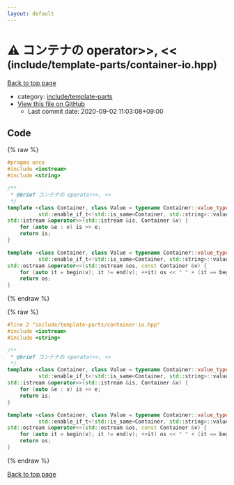 ```yaml
---
layout: default
---
```


<!-- mathjax config similar to math.stackexchange -->
<script type="text/javascript" async
  src="https://cdnjs.cloudflare.com/ajax/libs/mathjax/2.7.5/MathJax.js?config=TeX-MML-AM_CHTML">
</script>
<script type="text/x-mathjax-config">
  MathJax.Hub.Config({
    TeX: { equationNumbers: { autoNumber: "AMS" }},
    tex2jax: {
      inlineMath: [ ['$','$'] ],
      processEscapes: true
    },
    "HTML-CSS": { matchFontHeight: false },
    displayAlign: "left",
    displayIndent: "2em"
  });
</script>

<script type="text/javascript" src="https://cdnjs.cloudflare.com/ajax/libs/jquery/3.4.1/jquery.min.js"></script>
<script src="https://cdn.jsdelivr.net/npm/jquery-balloon-js@1.1.2/jquery.balloon.min.js" integrity="sha256-ZEYs9VrgAeNuPvs15E39OsyOJaIkXEEt10fzxJ20+2I=" crossorigin="anonymous"></script>
<script type="text/javascript" src="../../../assets/js/copy-button.js"></script>
<link rel="stylesheet" href="../../../assets/css/copy-button.css" />


# :warning: コンテナの operator>>, << <small>(include/template-parts/container-io.hpp)</small>

<a href="../../../index.html">Back to top page</a>

* category: <a href="../../../index.html#d5567e78d3674558c180d2f4feaa863b">include/template-parts</a>
* <a href="{{ site.github.repository_url }}/blob/master/include/template-parts/container-io.hpp">View this file on GitHub</a>
    - Last commit date: 2020-09-02 11:03:08+09:00




## Code

<a id="unbundled"></a>
{% raw %}
```cpp
#pragma once
#include <iostream>
#include <string>

/**
 * @brief コンテナの operator>>, <<
 */
template <class Container, class Value = typename Container::value_type,
          std::enable_if_t<!std::is_same<Container, std::string>::value, std::nullptr_t> = nullptr>
std::istream &operator>>(std::istream &is, Container &v) {
    for (auto &e : v) is >> e;
    return is;
}

template <class Container, class Value = typename Container::value_type,
          std::enable_if_t<!std::is_same<Container, std::string>::value, std::nullptr_t> = nullptr>
std::ostream &operator<<(std::ostream &os, const Container &v) {
    for (auto it = begin(v); it != end(v); ++it) os << " " + (it == begin(v)) << *it;
    return os;
}

```
{% endraw %}

<a id="bundled"></a>
{% raw %}
```cpp
#line 2 "include/template-parts/container-io.hpp"
#include <iostream>
#include <string>

/**
 * @brief コンテナの operator>>, <<
 */
template <class Container, class Value = typename Container::value_type,
          std::enable_if_t<!std::is_same<Container, std::string>::value, std::nullptr_t> = nullptr>
std::istream &operator>>(std::istream &is, Container &v) {
    for (auto &e : v) is >> e;
    return is;
}

template <class Container, class Value = typename Container::value_type,
          std::enable_if_t<!std::is_same<Container, std::string>::value, std::nullptr_t> = nullptr>
std::ostream &operator<<(std::ostream &os, const Container &v) {
    for (auto it = begin(v); it != end(v); ++it) os << " " + (it == begin(v)) << *it;
    return os;
}

```
{% endraw %}

<a href="../../../index.html">Back to top page</a>

